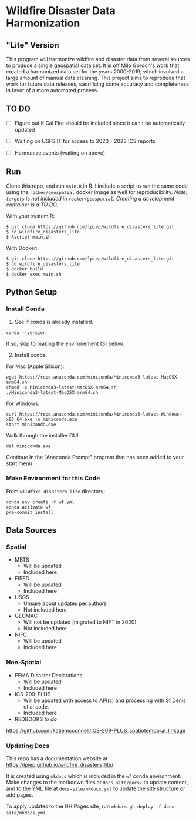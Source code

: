 # Wildfire Disaster Data Harmonization
## "Lite" Version

This program will harmonize wildfire and disaster data from several sources to produce a single geospatial data set. 
It is off Milo Gordon's work that created a harmonized data set for the years 2000-2019, which involved a large amount
of manual data cleaning. This project aims to reproduce that work for future data releases, sacrificing some accuracy 
and completeness in favor of a more automated process. 

## TO DO

* [ ] Figure out if Cal Fire should be included since it can't be automatically updated
* [ ] Waiting on USFS IT for access to 2020 - 2023 ICS reports
* [ ] Harmonize events (waiting on above)


## Run

Clone this repo, and run `main.R` in R. I include a script to run the same code using the `rocker/geospatial` docker image as 
well for reproducibility. _Note: `targets` is not included in `rocker/geospatial`. Creating a development container is a TO DO._

With your system R:

```
$ git clone https://github.com/lpiep/wildfire_disasters_lite.git
$ cd wildfire_disasters_lite
$ Rscript main.sh
```

With Docker: 

```
$ git clone https://github.com/lpiep/wildfire_disasters_lite.git
$ cd wildfire_disasters_lite
$ docker build
$ docker exec main.sh
```

## Python Setup

### Install Conda 

1. See if conda is already installed. 

```
conda --version
```

If so, skip to making the environement (3) below. 

2. Install conda.

For Mac (Apple Silicon):

```
wget https://repo.anaconda.com/miniconda/Miniconda3-latest-MacOSX-arm64.sh
chmod +x Miniconda3-latest-MacOSX-arm64.sh 
./Miniconda3-latest-MacOSX-arm64.sh 
```

For Windows:

```
curl https://repo.anaconda.com/miniconda/Miniconda3-latest-Windows-x86_64.exe -o miniconda.exe
start miniconda.exe 
```

Walk through the installer GUI. 

```
del miniconda.exe
```

Continue in the "Anaconda Prompt" program that has been added to your start menu.
### Make Environment for this Code

From `wildfire_disasters_lite` directory: 

```
conda env create -f wf.yml
conda activate wf
pre-commit install
```

## Data Sources

### Spatial 

* MBTS 
	* Will be updated
	* Included here
* FIRED
  * Will be updated
  * Included here
* USGS
	* Unsure about updates per authors
	* Not included here
* GEOMAC
  * Will not be updated (migrated to NIFT in 2020)
  * Not included here
* NIFC 
  * Will be updated
  * Included here


### Non-Spatial

* FEMA Disaster Declarations
  * Will be updated
  * Included here
* ICS-209-PLUS
  * Will be updated with access to API(s) and processing with St Denis et al code. 
  * Included here
* REDBOOKS _to do_
  
https://github.com/katiemcconnell/ICS-209-PLUS_spatiotemporal_linkage


### Updating Docs

This repo has a documentation website at https://lpiep.github.io/wildfire_disasters_lite/.

It is created using `mkdocs` which is included in the `wf` conda environment. Make changes to 
the markdown files at `docs-site/docs/` to update content, and to the YML file at `docs-site/mkdocs.yml`
to update the site structure or add pages. 

To apply updates to the GH Pages site, run `mkdocs gh-deploy -f docs-site/mkdocs.yml`. 
